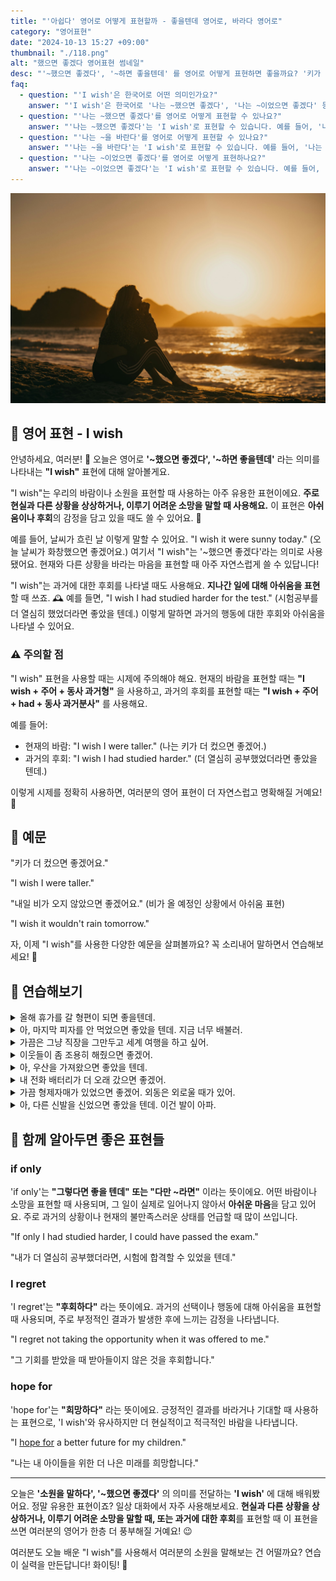 ```yaml
---
title: "'아쉽다' 영어로 어떻게 표현할까 - 좋을텐데 영어로, 바라다 영어로"
category: "영어표현"
date: "2024-10-13 15:27 +09:00"
thumbnail: "./118.png"
alt: "했으면 좋겠다 영어표현 썸네일"
desc: "'~했으면 좋겠다', '~하면 좋을텐데' 를 영어로 어떻게 표현하면 좋을까요? '키가 더 컸으면 좋겠어요.', '내일 비가 오지 않았으면 좋겠어요.' 등을 영어로 표현하는 법을 배워봅시다. 다양한 예문을 통해서 연습하고 본인의 표현으로 만들어 보세요."
faq:
  - question: "'I wish'은 한국어로 어떤 의미인가요?"
    answer: "'I wish'은 한국어로 '나는 ~했으면 좋겠다', '나는 ~이었으면 좋겠다' 등으로 번역될 수 있습니다. 주로 현재의 상황이나 과거의 일을 아쉬워하거나 바라는 마음을 표현할 때 사용합니다."
  - question: "'나는 ~했으면 좋겠다'를 영어로 어떻게 표현할 수 있나요?"
    answer: "'나는 ~했으면 좋겠다'는 'I wish'로 표현할 수 있습니다. 예를 들어, '나는 더 많은 시간을 가졌으면 좋겠다'는 'I wish I had more time'으로 말할 수 있습니다."
  - question: "'나는 ~을 바란다'를 영어로 어떻게 표현할 수 있나요?"
    answer: "'나는 ~을 바란다'는 'I wish'로 표현할 수 있습니다. 예를 들어, '나는 그가 나와 함께 왔으면 좋겠다'는 'I wish he would come with me'로 말할 수 있습니다."
  - question: "'나는 ~이었으면 좋겠다'를 영어로 어떻게 표현하나요?"
    answer: "'나는 ~이었으면 좋겠다'는 'I wish'로 표현할 수 있습니다. 예를 들어, '나는 여행 중이었으면 좋겠다'는 'I wish I were traveling'으로 표현할 수 있습니다."
---
```


![일몰, 해변에 앉아있는 여성 실루엣](./118-1.jpg)

## 🌟 영어 표현 - I wish

안녕하세요, 여러분! 👋 오늘은 영어로 **'~했으면 좋겠다', '~하면 좋을텐데'** 라는 의미를 나타내는 **"I wish"** 표현에 대해 알아볼게요.

"I wish"는 우리의 바람이나 소원을 표현할 때 사용하는 아주 유용한 표현이에요. **주로 현실과 다른 상황을 상상하거나, 이루기 어려운 소망을 말할 때 사용해요.** 이 표현은 **아쉬움이나 후회**의 감정을 담고 있을 때도 쓸 수 있어요. 🌠

예를 들어, 날씨가 흐린 날 이렇게 말할 수 있어요. "I wish it were sunny today." (오늘 날씨가 화창했으면 좋겠어요.) 여기서 "I wish"는 '~했으면 좋겠다'라는 의미로 사용됐어요. 현재와 다른 상황을 바라는 마음을 표현할 때 아주 자연스럽게 쓸 수 있답니다!

"I wish"는 과거에 대한 후회를 나타낼 때도 사용해요. **지나간 일에 대해 아쉬움을 표현**할 때 쓰죠. 🕰️ 예를 들면, "I wish I had studied harder for the test." (시험공부를 더 열심히 했었더라면 좋았을 텐데.) 이렇게 말하면 과거의 행동에 대한 후회와 아쉬움을 나타낼 수 있어요.

<script async src="https://pagead2.googlesyndication.com/pagead/js/adsbygoogle.js?client=ca-pub-1465612013356152"
     crossorigin="anonymous"></script>
<!-- engple-horizontal-ad -->

<ins class="adsbygoogle"
     style="display:block"
     data-ad-client="ca-pub-1465612013356152"
     data-ad-slot="2106896038"
     data-ad-format="auto"
     data-full-width-responsive="true"></ins>

<script>
     (adsbygoogle = window.adsbygoogle || []).push({});
</script>

### ⚠️ 주의할 점

"I wish" 표현을 사용할 때는 시제에 주의해야 해요. 현재의 바람을 표현할 때는 **"I wish + 주어 + 동사 과거형"** 을 사용하고, 과거의 후회를 표현할 때는 **"I wish + 주어 + had + 동사 과거분사"** 를 사용해요.

예를 들어:

- 현재의 바람: "I wish I were taller." (나는 키가 더 컸으면 좋겠어.)
- 과거의 후회: "I wish I had studied harder." (더 열심히 공부했었더라면 좋았을 텐데.)

이렇게 시제를 정확히 사용하면, 여러분의 영어 표현이 더 자연스럽고 명확해질 거예요! 🌟

## 📖 예문

"키가 더 컸으면 좋겠어요."

"I wish I were taller."

"내일 비가 오지 않았으면 좋겠어요." (비가 올 예정인 상황에서 아쉬움 표현)

"I wish it wouldn't rain tomorrow."

자, 이제 "I wish"를 사용한 다양한 예문을 살펴볼까요? 꼭 소리내어 말하면서 연습해보세요! 🚀

## 💬 연습해보기

<details>
<summary>올해 휴가를 갈 형편이 되면 좋을텐데.</summary>
<span>I wish we could afford a vacation this year.</span>
</details>

<details>
<summary>아, 마지막 피자를 안 먹었으면 좋았을 텐데. 지금 너무 배불러.</summary>
<span>Ugh, I wish I hadn't eaten that last slice of pizza. I'm so full now.</span>
</details>

<details>
<summary>가끔은 그냥 직장을 그만두고 세계 여행을 하고 싶어.</summary>
<span>Sometimes I wish I could just quit my job and travel the world.</span>
</details>

<details>
<summary>이웃들이 좀 조용히 해줬으면 좋겠어.</summary>
<span>I wish my neighbors would keep it down.</span>
</details>

<details>
<summary>아, 우산을 가져왔으면 좋았을 텐데.</summary>
<span>Gosh, I wish I'd brought an umbrella.</span>
</details>

<details>
<summary>내 전화 배터리가 더 오래 갔으면 좋겠어.</summary>
<span>I wish my phone battery would last longer.</span>
</details>

<details>
<summary>가끔 형제자매가 있었으면 좋겠어. 외동은 외로울 때가 있어.</summary>
<span>Sometimes I wish I had a sibling. Being an only child can get lonely.</span>
</details>

<details>
<summary>아, 다른 신발을 신었으면 좋았을 텐데. 이건 발이 아파.</summary>
<span>Man, I wish I'd worn different shoes. These are killing my feet.</span>
</details>

## 🤝 함께 알아두면 좋은 표현들

### if only

'if only'는 **"그렇다면 좋을 텐데" 또는 "다만 ~라면"** 이라는 뜻이에요. 어떤 바람이나 소망을 표현할 때 사용되며, 그 일이 실제로 일어나지 않아서 **아쉬운 마음**을 담고 있어요. 주로 과거의 상황이나 현재의 불만족스러운 상태를 언급할 때 많이 쓰입니다.

"If only I had studied harder, I could have passed the exam."

"내가 더 열심히 공부했더라면, 시험에 합격할 수 있었을 텐데."

### I regret

'I regret'는 **"후회하다"** 라는 뜻이에요. 과거의 선택이나 행동에 대해 아쉬움을 표현할 때 사용되며, 주로 부정적인 결과가 발생한 후에 느끼는 감정을 나타냅니다.

"I regret not taking the opportunity when it was offered to me."

"그 기회를 받았을 때 받아들이지 않은 것을 후회합니다."

### hope for

'hope for'는 **"희망하다"** 라는 뜻이에요. 긍정적인 결과를 바라거나 기대할 때 사용하는 표현으로, 'I wish'와 유사하지만 더 현실적이고 적극적인 바람을 나타냅니다.

"I [hope for](/blog/성공하면-좋겠어-영어표현/) a better future for my children."

"나는 내 아이들을 위한 더 나은 미래를 희망합니다."

---

오늘은 **'소원을 말하다', '~했으면 좋겠다'** 의 의미를 전달하는 **'I wish'** 에 대해 배워봤어요. 정말 유용한 표현이죠? 일상 대화에서 자주 사용해보세요. **현실과 다른 상황을 상상하거나, 이루기 어려운 소망을 말할 때, 또는 과거에 대한 후회**를 표현할 때 이 표현을 쓰면 여러분의 영어가 한층 더 풍부해질 거예요! 😉

여러분도 오늘 배운 "I wish"를 사용해서 여러분의 소원을 말해보는 건 어떨까요? 연습이 실력을 만든답니다! 화이팅! 💪
